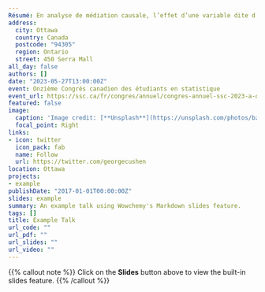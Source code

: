 ```yaml
---
Résumé: En analyse de médiation causale, l’effet d’une variable dite d’exposition sur une variable réponse peut être médié par plusieurs autres variables dites médiateurs. Dépendamment des relations entre ces médiateurs, différentes approches d’analyse peuvent être menées. Si les médiateurs sont non causalement liés à une cause commune non mesurée, les médiateurs pris conjointement éliminent la confusion entre médiateurs-réponse. Nonobstant la présence de multiples médiateurs, un analyste peut souhaiter effectuer une analyse simple standard pour estimer l’effet indirect de l’exposition à travers un médiateur ciblé et l’effet direct complémentaire. Toutefois, la cause commune agit comme un facteur de confusion pour l’effet du médiateur d’intérêt sur la réponse, empêchant l’identification des effets direct et indirect. Dans ce travail, nous montrons comment exploiter une approche de médiation jointe pour recouvrer et estimer les effets naturels direct et indirect d’une analyse simple standard. Une étude de simulation par Monte-Carlo est menée pour illustrer la méthodologie proposée.
address:
  city: Ottawa
  country: Canada
  postcode: "94305"
  region: Ontario
  street: 450 Serra Mall
all_day: false
authors: []
date: "2023-05-27T13:00:00Z"
event: Onzième Congrès canadien des étudiants en statistique
event_url: https://ssc.ca/fr/congres/annuel/congres-annuel-ssc-2023-a-ottawa/onzieme-congres-canadien-etudiants-en-statistique
featured: false
image:
  caption: 'Image credit: [**Unsplash**](https://unsplash.com/photos/bzdhc5b3Bxs)'
  focal_point: Right
links:
- icon: twitter
  icon_pack: fab
  name: Follow
  url: https://twitter.com/georgecushen
location: Ottawa
projects:
- example
publishDate: "2017-01-01T00:00:00Z"
slides: example
summary: An example talk using Wowchemy's Markdown slides feature.
tags: []
title: Example Talk
url_code: ""
url_pdf: ""
url_slides: ""
url_video: ""
---
```


{{% callout note %}}
Click on the **Slides** button above to view the built-in slides feature.
{{% /callout %}}

<!--Slides can be added in a few ways:

- **Create** slides using Wowchemy's [_Slides_](https://wowchemy.com/docs/managing-content/#create-slides) feature and link using `slides` parameter in the front matter of the talk file
- **Upload** an existing slide deck to `static/` and link using `url_slides` parameter in the front matter of the talk file
- **Embed** your slides (e.g. Google Slides) or presentation video on this page using [shortcodes](https://wowchemy.com/docs/writing-markdown-latex/).

Further event details, including [page elements](https://wowchemy.com/docs/writing-markdown-latex/) such as image galleries, can be added to the body of this page.
-->
